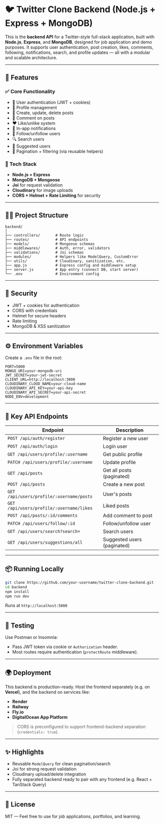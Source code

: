 # 🐦 Twitter Clone Backend (Node.js + Express + MongoDB)

This is the **backend API** for a Twitter-style full-stack application, built with **Node.js**, **Express**, and **MongoDB**, designed for job application and demo purposes. It supports user authentication, post creation, likes, comments, following, notifications, search, and profile updates — all with a modular and scalable architecture.

---

## 🚀 Features

### ✅ Core Functionality

- 🔐 User authentication (JWT + cookies)
- 👤 Profile management
- 📝 Create, update, delete posts
- 💬 Comment on posts
- ❤️ Like/unlike system
- 🔔 In-app notifications
- 🤝 Follow/unfollow users
- 🔍 Search users
- 🧠 Suggested users
- 📄 Pagination + filtering (via reusable helpers)

### 🧰 Tech Stack

- **Node.js + Express**
- **MongoDB + Mongoose**
- **Joi** for request validation
- **Cloudinary** for image uploads
- **CORS + Helmet + Rate Limiting** for security

---

## 🧑‍💻 Project Structure

```
backend/
│
├── controllers/       # Route logic
├── routes/            # API endpoints
├── models/            # Mongoose schemas
├── middlewares/       # Auth, error, validators
├── validations/       # Joi schemas
├── modules/           # Helpers like ModelQuery, CustomError
├── utils/             # Cloudinary, sanitization, etc.
├── app.js             # Express config and middleware setup
├── server.js          # App entry (connect DB, start server)
└── .env               # Environment config
```

---

## 🔐 Security

- JWT + cookies for authentication
- CORS with credentials
- Helmet for secure headers
- Rate limiting
- MongoDB & XSS sanitization

---

## ⚙️ Environment Variables

Create a `.env` file in the root:

```
PORT=5000
MONGO_URI=your-mongodb-uri
JWT_SECRET=your-jwt-secret
CLIENT_URL=http://localhost:3000
CLOUDINARY_CLOUD_NAME=your-cloud-name
CLOUDINARY_API_KEY=your-api-key
CLOUDINARY_API_SECRET=your-api-secret
NODE_ENV=development
```

---

## 🔗 Key API Endpoints

| Endpoint                                 | Description                 |
| ---------------------------------------- | --------------------------- |
| `POST /api/auth/register`                | Register a new user         |
| `POST /api/auth/login`                   | Login user                  |
| `GET /api/users/profile/:username`       | Get public profile          |
| `PATCH /api/users/profile/:username`     | Update profile              |
| `GET /api/posts`                         | Get all posts (paginated)   |
| `POST /api/posts`                        | Create a new post           |
| `GET /api/users/profile/:username/posts` | User's posts                |
| `GET /api/users/profile/:username/likes` | Liked posts                 |
| `POST /api/posts/:id/comments`           | Add comment to post         |
| `PATCH /api/users/follow/:id`            | Follow/unfollow user        |
| `GET /api/users/search?search=`          | Search users                |
| `GET /api/users/suggestions/all`         | Suggested users (paginated) |

---

## 📦 Running Locally

```bash
git clone https://github.com/your-username/twitter-clone-backend.git
cd backend
npm install
npm run dev
```

Runs at `http://localhost:5000`

---

## 🧪 Testing

Use Postman or Insomnia:

- Pass JWT token via cookie or `Authorization` header.
- Most routes require authentication (`protectRoute` middleware).

---

## 🌍 Deployment

This backend is production-ready. Host the frontend separately (e.g. on **Vercel**), and the backend on services like:

- **Render**
- **Railway**
- **Fly.io**
- **DigitalOcean App Platform**

> CORS is preconfigured to support frontend-backend separation (`credentials: true`).

---

## ✨ Highlights

- Reusable `ModelQuery` for clean pagination/search
- Joi for strong request validation
- Cloudinary upload/delete integration
- Fully separated backend ready to pair with any frontend (e.g. React + TanStack Query)

---

## 📝 License

MIT — Feel free to use for job applications, portfolios, and learning.
